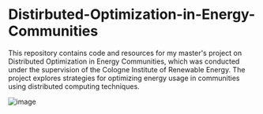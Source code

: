 # Distirbuted-Optimization-in-Energy-Communities
This repository contains code and resources for my master's project on Distributed Optimization in Energy Communities, which was conducted under the supervision of the Cologne Institute of Renewable Energy. The project explores strategies for optimizing energy usage in communities using distributed computing techniques.

![image](https://user-images.githubusercontent.com/76792427/229385484-52804cea-6e70-46f4-b0bf-76037c5d4690.png)

